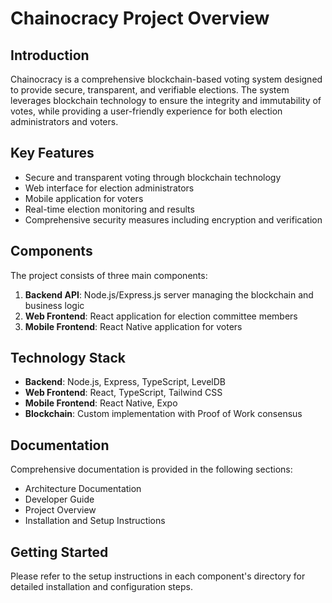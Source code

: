 # Chainocracy Project Overview

## Introduction
Chainocracy is a comprehensive blockchain-based voting system designed to provide secure, transparent, and verifiable elections. The system leverages blockchain technology to ensure the integrity and immutability of votes, while providing a user-friendly experience for both election administrators and voters.

## Key Features
- Secure and transparent voting through blockchain technology
- Web interface for election administrators
- Mobile application for voters
- Real-time election monitoring and results
- Comprehensive security measures including encryption and verification

## Components
The project consists of three main components:
1. **Backend API**: Node.js/Express.js server managing the blockchain and business logic
2. **Web Frontend**: React application for election committee members
3. **Mobile Frontend**: React Native application for voters

## Technology Stack
- **Backend**: Node.js, Express, TypeScript, LevelDB
- **Web Frontend**: React, TypeScript, Tailwind CSS
- **Mobile Frontend**: React Native, Expo
- **Blockchain**: Custom implementation with Proof of Work consensus

## Documentation
Comprehensive documentation is provided in the following sections:
- Architecture Documentation
- Developer Guide
- Project Overview
- Installation and Setup Instructions

## Getting Started
Please refer to the setup instructions in each component's directory for detailed installation and configuration steps.
